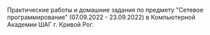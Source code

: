 Практические работы и домашние задания по предмету "Сетевое программирование" (07.09.2022 - 23.09.2022) в Компьютерной Академии ШАГ г. Кривой Рог.
